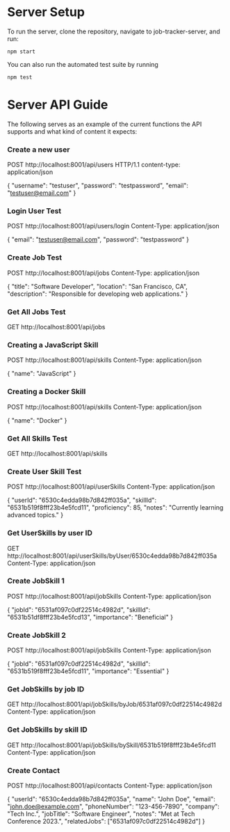 # Server Setup
To run the server, clone the repository, navigate to job-tracker-server, and run:

`npm start`

You can also run the automated test suite by running

`npm test`

# Server API Guide
The following serves as an example of the current functions the API supports and what kind of content it expects:

### Create a new user
POST http://localhost:8001/api/users HTTP/1.1
content-type: application/json

{
  "username": "testuser",
  "password": "testpassword",
  "email": "testuser@email.com"
}

### Login User Test
POST http://localhost:8001/api/users/login
Content-Type: application/json

{
  "email": "testuser@email.com",
  "password": "testpassword"
}

### Create Job Test
POST http://localhost:8001/api/jobs
Content-Type: application/json

{
    "title": "Software Developer",
    "location": "San Francisco, CA",
    "description": "Responsible for developing web applications."
}

### Get All Jobs Test
GET http://localhost:8001/api/jobs

### Creating a JavaScript Skill
POST http://localhost:8001/api/skills
Content-Type: application/json

{
    "name": "JavaScript"
}

### Creating a Docker Skill
POST http://localhost:8001/api/skills
Content-Type: application/json

{
    "name": "Docker"
}

### Get All Skills Test
GET http://localhost:8001/api/skills

### Create User Skill Test
POST http://localhost:8001/api/userSkills
Content-Type: application/json

{
    "userId": "6530c4edda98b7d842ff035a",
    "skillId": "6531b519f8fff23b4e5fcd11",
    "proficiency": 85,
    "notes": "Currently learning advanced topics."
}

### Get UserSkills by user ID
GET http://localhost:8001/api/userSkills/byUser/6530c4edda98b7d842ff035a
Content-Type: application/json

### Create JobSkill 1
POST http://localhost:8001/api/jobSkills
Content-Type: application/json

{
  "jobId": "6531af097c0df22514c4982d",
  "skillId": "6531b51df8fff23b4e5fcd13",
  "importance": "Beneficial"
}

### Create JobSkill 2
POST http://localhost:8001/api/jobSkills
Content-Type: application/json

{
  "jobId": "6531af097c0df22514c4982d",
  "skillId": "6531b519f8fff23b4e5fcd11",
  "importance": "Essential"
}

### Get JobSkills by job ID
GET http://localhost:8001/api/jobSkills/byJob/6531af097c0df22514c4982d
Content-Type: application/json

### Get JobSkills by skill ID
GET http://localhost:8001/api/jobSkills/bySkill/6531b519f8fff23b4e5fcd11
Content-Type: application/json

### Create Contact

POST http://localhost:8001/api/contacts
Content-Type: application/json

{   "userId": "6530c4edda98b7d842ff035a",
    "name": "John Doe",
    "email": "john.doe@example.com",
    "phoneNumber": "123-456-7890",
    "company": "Tech Inc.",
    "jobTitle": "Software Engineer",
    "notes": "Met at Tech Conference 2023.",
    "relatedJobs": ["6531af097c0df22514c4982d"]
}
